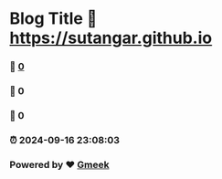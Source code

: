 # Blog Title :link: https://sutangar.github.io 
### :page_facing_up: [0](https://sutangar.github.io/tag.html) 
### :speech_balloon: 0 
### :hibiscus: 0 
### :alarm_clock: 2024-09-16 23:08:03 
### Powered by :heart: [Gmeek](https://github.com/Meekdai/Gmeek)
